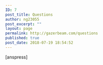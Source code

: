 ```yaml
---
ID: 7
post_title: Questions
author: ng23055
post_excerpt: ""
layout: page
permalink: http://gazerbeam.com/questions
published: true
post_date: 2018-07-19 18:54:52
---
```

[anspress]